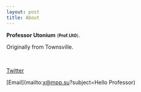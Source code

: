 ```yaml
---
layout: post
title: About 
---
```


**Professor Utonium** <small>(**Prof.Ut0**)</small>. <br />

Originally from Townsville.

<br />

[Twitter](https://twitter.com/)

[Email](mailto:x@mpp.su?subject=Hello Professor)

<br />
